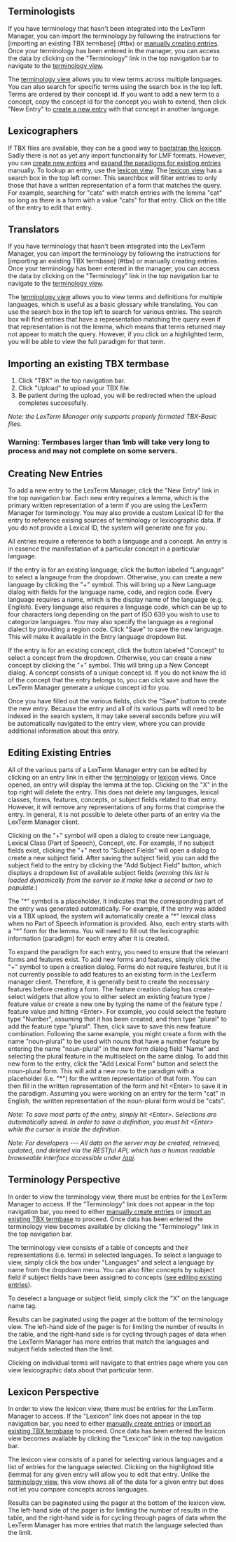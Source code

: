 <a name="translators"></a>
Terminologists
-----------
If you have terminology that hasn't been integrated into the LexTerm Manager,
 you can import the terminology by following the instructions for [importing an existing TBX termbase] (#tbx) or
[manually creating entries](#help-new-entry). Once your terminology has been entered in the manager, you can access the data by
 clicking on the "Terminology" link in the top navigation bar to navigate to the [terminology view](#term).

The [terminology view](#term) allows you to view terms across multiple languages. You can also search for
specific terms using the search box in the top left. Terms are ordered by their concept id. If you want to add
a new term to a concept, copy the concept id for the concept you wish to extend, then click "New Entry" to [create
a new entry](#help-new-entry) with that concept in another language.


<a name="translators"></a>
Lexicographers
-----------
If TBX files are available, they can be a good way to [bootstrap the lexicon](#tbx). Sadly there is not as yet
any import functionality for LMF formats. However, you can [create new entries](#help-new-entry) and [expand the
paradigms for existing entries](#edit-entry) manually. To lookup an entry, use the [lexicon view](#lex).
The [lexicon view](#lex) has a search box in the top left corner. This searchbox will filter entries
to only those that have a written representation of a form that matches the query. For example, searching for "cats"
with match entries with the lemma "cat" so long as there is a form with a value "cats" for that entry. Click on the
title of the entry to edit that entry.


<a name="translators"></a>
Translators
-----------
If you have terminology that hasn't been integrated into the LexTerm Manager,
 you can import the terminology by following the instructions for [importing an existing TBX termbase] (#tbx) or
manually creating entries. Once your terminology has been entered in the manager, you can access the data by
 clicking on the "Terminology" link in the top navigation bar to navigate to the [terminology view](#term).

The [terminology view](#term) allows you to view terms and definitions for multiple languages, which is
useful as a basic glossary while translating. You can use the search box in the top left to search for various
entries. The search box will find entries that have a representation matching the query even if that representation
is not the lemma, which means that terms returned may not appear to match the query. However, if you click on a
highlighted term, you will be able to view the full paradigm for that term.


<a name="tbx"></a>
Importing an existing TBX termbase
-----------
1. Click "TBX" in the top navigation bar.
2. Click "Upload" to upload your TBX file.
3. Be patient during the upload, you will be redirected when the upload completes successfully.

*Note: the LexTerm Manager only supports properly formated TBX-Basic files.*
### Warning: Termbases larger than 1mb will take very long to process and may not complete on some servers.


<a name="help-new-entry"></a>
Creating New Entries
-----------
To add a new entry to the LexTerm Manager, click the "New Entry" link in the top navigation bar. Each new entry
requires a lemma, which is the primary written representation of a term if you are using the LexTerm Manager
for terminology. You may also provide a custom Lexical ID for the entry to reference exising sources of
terminology or lexicographic data. If you do not provide a Lexical ID, the system will generate one for you.

All entries require a reference to both a language and a concept. An entry is in essence the manifestation of
a particular concept in a particular language.

If the entry is for an existing language, click the button labeled "Language" to select a langauge from the
dropdown. Otherwise, you can create a new language by clicking the "+" symbol. This will bring up a New Language
dialog with fields for the language name, code, and region code. Every language requires a name, which is the
display name of the language (e.g. English). Every language also requires a language code, which can be up to
four characters long depending on the part of ISO 639 you wish to use to categorize languages. You may also
specify the language as a regional dialect by providing a region code. Click "Save" to save the new language.
This will make it available in the Entry language dropdown list.

If the entry is for an existing concept, click the button labeled "Concept" to select a concept from the dropdown.
Otherwise, you can create a new concept by clicking the "+" symbol. This will bring up a New Concept dialog. A
concept consists of a unique concept id. If you do not know the id of the concept that the entry belongs to,
you can click save and have the LexTerm Manager generate a unique concept id for you.

Once you have filled out the various fields, click the "Save" button to create the new entry. Because the entry
and all of its various parts will need to be indexed in the search system, it may take several seconds before
you will be automatically navigated to the entry view, where you can provide additional information about
this entry.


<a name="edit-entry"></a>
Editing Existing Entries
-----------
All of the various parts of a LexTerm Manager entry can be edited by clicking on an entry link in either the
[terminology](#term) or [lexicon](#lex) views. Once opened, an entry will display the lemma at the top.
Clicking on the "X" in the top right will delete the entry. This does not delete any languages, lexical classes,
forms, features, concepts, or subject fields related to that entry. However, it will remove any representations
of any forms that comprise the entry. In general, it is not possible to delete other parts of an entry via the
LexTerm Manager client.

Clicking on the "+" symbol will open a dialog to create new Language, Lexical Class (Part of Speech), Concept,
 etc. For example, if no subject fields exist, clicking the "+" next to "Subject Fields" will open a dialog to
create a new subject field. After saving the subject field, you can add the subject field to the entry by clicking
the "Add Subject Field" button, which displays a dropdown list of available subject fields (*warning this list
is loaded dynamically from the server so it make take a second or two to populate.*)

The "\*" symbol is a placeholder. It indicates that the corresponding part of the entry was generated automatically.
For example, if the entry was added via a TBX upload, the system will automatically create a "\*" lexical class
when no Part of Speech information is provided. Also, each entry starts with a "\*" form for the lemma. You
will need to fill out the lexicographic information (paradigm) for each entry after it is created.

To expand the paradigm for each entry, you need to ensure that the relevant forms and features exist. To add
new forms and features, simply click the "+" symbol to open a creation dialog. Forms do not require features,
but it is not currently possible to add features to an existing form in the LexTerm manager client. Therefore,
 it is generally best to
create the necessary features before creating a form. The feature creation dialog has create-select widgets
that allow you to either select an existing feature type / feature value or create a new one by typing the
name of the feature type / feature value and hitting \<Enter\>. For example, you could select the feature
type "Number", assuming that it has been created, and then type "plural" to add the feature type "plural". Then,
click save to save this new feature combination. Following the same example, you might create a form with
the name "noun-plural" to be used with nouns that have a number feature by entering the name "noun-plural"
in the new form dialog field "Name" and selecting the plural feature in the multiselect on the same dialog.
To add this new form to the entry, click the "Add Lexical Form" button and select the noun-plural form.
This will add a new row to the paradigm with a placeholder (i.e. "\*") for the written representation of that
form. You can then fill in the written representation of the form and hit \<Enter\> to save it in the paradigm.
Assuming you were working on an entry for the term "cat" in English, the written representation of the
noun-plural form would be "cats".

*Note: To save most parts of the entry, simply hit \<Enter\>. Selections are automatically saved.
 In order to save a definition, you must hit \<Enter\> while the cursor is inside the definition.*

*Note: For developers --- All data on the server may be created, retrieved, updated, and deleted via the
RESTful API, which has a human readable browseable interface accessible under [/api](/api).*



<a name="term"></a>
Terminology Perspective
-----------
In order to view the terminology view, there must be entries for the LexTerm Manager to access. If the
"Terminology" link does not appear in the top navigation bar, you need to either [manually create entries](#help-new-entry)
 or [import an existing TBX termbase](#tbx) to proceed. Once data has been entered the terminology view
becomes available by clicking the "Terminology" link in the top navigation bar.

The terminology view consists of a table of concepts and their representations (i.e. terms) in selected
languages. To select a language to view, simply click the box under "Languages" and select a language by name
from the dropdown menu. You can also filter concepts by subject field if subject fields have been assigned
to concepts ([see editing existing entries](#edit-entry)).

To deselect a language or subject field, simply click the "X" on the language name tag.

Results can be paginated using the pager at the bottom of the terminology view. The left-hand side of the
pager is for limiting the number of results in the table, and the right-hand side is for cycling through pages
of data when the LexTerm Manager has more entries that match the languages and subject fields selected than the
limit.

Clicking on individual terms will navigate to that entries page where you can view lexicographic data about that
particular term.


<a name="lex"></a>
Lexicon Perspective
-----------
In order to view the lexicon view, there must be entries for the LexTerm Manager to access. If the
"Lexicon" link does not appear in the top navigation bar, you need to either [manually create entries](#help-new-entry)
 or [import an existing TBX termbase](#tbx) to proceed. Once data has been entered the lexicon view
becomes available by clicking the "Lexicon" link in the top navigation bar.

The lexicon view consists of a panel for selecting various languages and a list of entries for the language
selected. Clicking on the highlighted title (lemma) for any given entry will allow you to edit that entry. Unlike
the [terminology view](#term), this view shows all of the data for a given entry but does not let
you compare concepts across languages.

Results can be paginated using the pager at the bottom of the lexicon view. The left-hand side of the
pager is for limiting the number of results in the table, and the right-hand side is for cycling through pages
of data when the LexTerm Manager has more entries that match the language selected than the limit.
